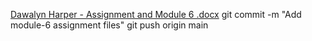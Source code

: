 [Dawalyn Harper - Assignment and Module 6 .docx](https://github.com/user-attachments/files/16046395/Dawalyn.Harper.-.Assignment.and.Module.6.docx)
git commit -m "Add module-6 assignment files"
git push origin main
